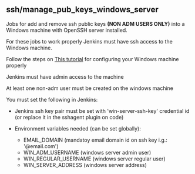 ## ssh/manage_pub_keys_windows_server

Jobs for add and remove ssh public keys **(NON ADM USERS ONLY)** into a Windows machine with OpenSSH server installed. 

For these jobs to work properly Jenkins must have ssh access to the Windows machine.

Follow the steps on [This tutorial](https://www.concurrency.com/blog/may-2019/key-based-authentication-for-openssh-on-windows) for configuring your Windows machine properly

Jenkins must have admin access to the machine

At least one non-adm user must be created on the windows machine

You must set the following in Jenkins:

* Jenkins ssh key pair must be set with 'win-server-ssh-key' credential id (or replace it in the sshagent plugin on code)

* Environment variables needed (can be set globally): 
    * EMAIL_DOMAIN (mandatoy email domain id on ssh key i.g.: '@email.com')
    * WIN_ADM_USERNAME (windows server admin user)
    * WIN_REGULAR_USERNAME (windows server regular user)
    * WIN_SERVER_ADDRESS (windows server address)